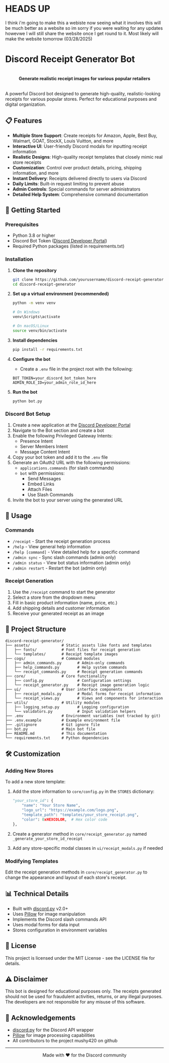 # HEADS UP

I think i'm going to make this a webiste now seeing what it involves this will be much better as a website so im sorry if you were waiting for any updates howevwe I will still share the website once I get round to it. Most likely will make the website tomorrow (03/28/2025) 


# Discord Receipt Generator Bot

<div align="center">
  <br>
  <b>Generate realistic receipt images for various popular retailers</b>
  <br>
  <br>
</div>

A powerful Discord bot designed to generate high-quality, realistic-looking receipts for various popular stores. Perfect for educational purposes and digital organization.

## 📋 Features

- **Multiple Store Support**: Create receipts for Amazon, Apple, Best Buy, Walmart, GOAT, StockX, Louis Vuitton, and more
- **Interactive UI**: User-friendly Discord modals for inputting receipt information
- **Realistic Designs**: High-quality receipt templates that closely mimic real store receipts
- **Customization**: Control over product details, pricing, shipping information, and more
- **Instant Delivery**: Receipts delivered directly to users via Discord
- **Daily Limits**: Built-in request limiting to prevent abuse
- **Admin Controls**: Special commands for server administrators
- **Detailed Help System**: Comprehensive command documentation

## 🚀 Getting Started

### Prerequisites

- Python 3.8 or higher
- Discord Bot Token ([Discord Developer Portal](https://discord.com/developers/applications))
- Required Python packages (listed in requirements.txt)

### Installation

1. **Clone the repository**
   ```bash
   git clone https://github.com/yourusername/discord-receipt-generator.git
   cd discord-receipt-generator
   ```

2. **Set up a virtual environment (recommended)**
   ```bash
   python -m venv venv
   
   # On Windows
   venv\Scripts\activate
   
   # On macOS/Linux
   source venv/bin/activate
   ```

3. **Install dependencies**
   ```bash
   pip install -r requirements.txt
   ```

4. **Configure the bot**
   - Create a `.env` file in the project root with the following:
   ```
   BOT_TOKEN=your_discord_bot_token_here
   ADMIN_ROLE_ID=your_admin_role_id_here
   ```

5. **Run the bot**
   ```bash
   python bot.py
   ```

### Discord Bot Setup

1. Create a new application at the [Discord Developer Portal](https://discord.com/developers/applications)
2. Navigate to the Bot section and create a bot
3. Enable the following Privileged Gateway Intents:
   - Presence Intent
   - Server Members Intent
   - Message Content Intent
4. Copy your bot token and add it to the `.env` file
5. Generate an OAuth2 URL with the following permissions:
   - `applications.commands` (for slash commands)
   - `bot` with permissions:
     - Send Messages
     - Embed Links
     - Attach Files
     - Use Slash Commands
6. Invite the bot to your server using the generated URL

## 📝 Usage

### Commands

- `/receipt` - Start the receipt generation process
- `/help` - View general help information
- `/help [command]` - View detailed help for a specific command
- `/admin sync` - Sync slash commands (admin only)
- `/admin status` - View bot status information (admin only)
- `/admin restart` - Restart the bot (admin only)

### Receipt Generation

1. Use the `/receipt` command to start the generator
2. Select a store from the dropdown menu
3. Fill in basic product information (name, price, etc.)
4. Add shipping details and customer information
5. Receive your generated receipt as an image

## 📁 Project Structure

```
discord-receipt-generator/
├── assets/              # Static assets like fonts and templates
│   ├── fonts/           # Font files for receipt generation
│   └── templates/       # Receipt template images
├── cogs/                # Command modules
│   ├── admin_commands.py       # Admin-only commands
│   ├── help_commands.py        # Help system commands
│   └── receipt_commands.py     # Receipt generation commands
├── core/                # Core functionality
│   ├── config.py               # Configuration settings
│   └── receipt_generator.py    # Receipt image generation logic
├── ui/                  # User interface components
│   ├── receipt_modals.py       # Modal forms for receipt information
│   └── receipt_views.py        # Views and components for interaction
├── utils/               # Utility modules
│   ├── logging_setup.py        # Logging configuration
│   └── validators.py           # Input validation helpers
├── .env                 # Environment variables (not tracked by git)
├── .env.example         # Example environment file
├── .gitignore           # Git ignore file
├── bot.py               # Main bot file
├── README.md            # This documentation
└── requirements.txt     # Python dependencies
```

## 🛠️ Customization

### Adding New Stores

To add a new store template:

1. Add the store information to `core/config.py` in the `STORES` dictionary:
   ```python
   "your_store_id": {
       "name": "Your Store Name",
       "logo_url": "https://example.com/logo.png",
       "template_path": "templates/your_store_receipt.png",
       "color": 0xHEXCOLOR,  # Hex color code
   },
   ```

2. Create a generator method in `core/receipt_generator.py` named `_generate_your_store_id_receipt`

3. Add any store-specific modal classes in `ui/receipt_modals.py` if needed

### Modifying Templates

Edit the receipt generation methods in `core/receipt_generator.py` to change the appearance and layout of each store's receipt.

## 📊 Technical Details

- Built with [discord.py](https://github.com/Rapptz/discord.py) v2.0+
- Uses [Pillow](https://python-pillow.org/) for image manipulation
- Implements the Discord slash commands API
- Uses modal forms for data input
- Stores configuration in environment variables

## 📄 License

This project is licensed under the MIT License - see the LICENSE file for details.

## ⚠️ Disclaimer

This bot is designed for educational purposes only. The receipts generated should not be used for fraudulent activities, returns, or any illegal purposes. The developers are not responsible for any misuse of this software.

## 🙏 Acknowledgements

- [discord.py](https://github.com/Rapptz/discord.py) for the Discord API wrapper
- [Pillow](https://python-pillow.org/) for image processing capabilities
- All contributors to the project
mushy420 on github
---

<div align="center">
  Made with ❤️ for the Discord community
</div>
